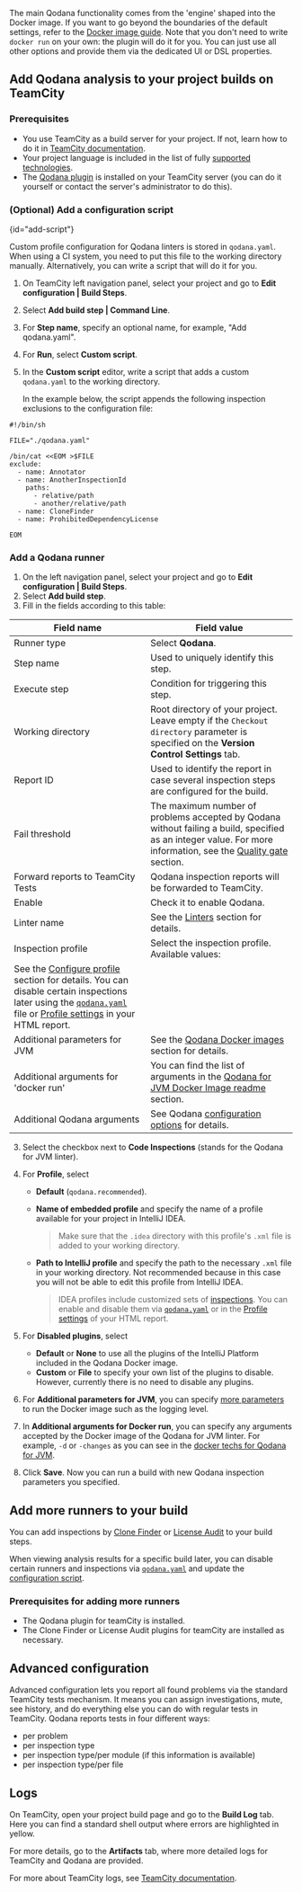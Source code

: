[//]: # (title: TeamCity plugin configuration)

The main Qodana functionality comes from the 'engine' shaped into the Docker image. If you want to go beyond the boundaries of the default settings, refer to the [Docker image guide](https://www.jetbrains.com/help/qodana/?qodana-jvm-docker-readme). Note that you don't need to write `docker run` on your own: the plugin will do it for you. You can just use all other options and provide them via the dedicated UI or DSL properties.

## Add Qodana analysis to your project builds on TeamCity

### Prerequisites

- You use TeamCity as a build server for your project. If not, learn how to do it in [TeamCity documentation](https://www.jetbrains.com/help/teamcity/teamcity-documentation.html).
- Your project language is included in the list of fully [supported technologies](https://www.jetbrains.com/help/qodana/supported-technologies.html).
- The [Qodana plugin](https://plugins.jetbrains.com/plugin/15498-qodana) is installed on your TeamCity server (you can do it yourself or contact the server's administrator to do this).


### (Optional) Add a configuration script
{id="add-script"}

Custom profile configuration for Qodana linters is stored in `qodana.yaml`. When using a CI system, you need to put this file to the working directory manually. Alternatively, you can write a script that will do it for you.

1. On TeamCity left navigation panel, select your project and go to **Edit configuration | Build Steps**.

2. Select **Add build step | Command Line**.

3. For **Step name**, specify an optional name, for example, "Add qodana.yaml".

4. For **Run**, select **Custom script**.

5. In the **Custom script** editor, write a script that adds a custom `qodana.yaml` to the working directory. 

   In the example below, the script appends the following inspection exclusions to the configuration file:

```shell
#!/bin/sh

FILE="./qodana.yaml"

/bin/cat <<EOM >$FILE
exclude:
  - name: Annotator
  - name: AnotherInspectionId
    paths:
      - relative/path
      - another/relative/path
  - name: CloneFinder
  - name: ProhibitedDependencyLicense
  
EOM  
```
   
[//]: # "OK?"  


### Add a Qodana runner

1. On the left navigation panel, select your project and go to **Edit configuration | Build Steps**.
2. Select **Add build step**.
3. Fill in the fields according to this table:

<!-- Additional arguments for 'docker run' - I need to supply the notation for this field. -->
<!-- Additional parameters for JVM - I need to supply the notation for this field. -->
<!-- Why to forward reports to TeamCity tests? -->
<!-- Execute step: what values are available and what they are used for. Needs to be reviewed once more -->
<!-- Working directory needs to be replaced for the Project directory -->
<!-- Inspection profile: -->

   | Field name | Field value |
   |--------------|------------|
   | Runner type | Select **Qodana**.|
   | Step name | Used to uniquely identify this step. |
   | Execute step | Condition for triggering this step. |
   | Working directory | Root directory of your project. Leave empty if the `Checkout directory` parameter is specified on the **Version Control Settings** tab. |
   | Report ID | Used to identify the report in case several inspection steps are configured for the build.  |
   | Fail threshold | The maximum number of problems accepted by Qodana without failing a build, specified as an integer value. For more information, see the [Quality gate](quality-gate.xml) section. |
   | Forward reports to TeamCity Tests | Qodana inspection reports will be forwarded to TeamCity.  |
   | Enable | Check it to enable Qodana. |
   | Linter name | See the [Linters](linters.md) section for details. |
   | Inspection profile | Select the inspection profile. Available values:
   See the [Configure profile](qodana-yaml.md) section for details. You can disable certain inspections later using the [`qodana.yaml`](https://www.jetbrains.com/help/qodana/qodana-yaml.html#exclude-paths) file or [Profile settings](https://www.jetbrains.com/help/qodana/ui-overview.html#Adjust+your+inspection+profile) in your HTML report. |
   | Additional parameters for JVM | See the [Qodana Docker images](docker-images.md) section for details. |
   | Additional arguments for 'docker run' | You can find the list of arguments in the [Qodana for JVM Docker Image readme](https://www.jetbrains.com/help/qodana/?qodana-jvm-docker-readme) section. |
   | Additional Qodana arguments | See Qodana [configuration options](qodana-jvm-docker-techs.xml#Configuration+options) for details. |

3. Select the checkbox next to **Code Inspections** (stands for the Qodana for JVM linter).

6. For **Profile**, select 
   - **Default** (`qodana.recommended`). 
   - **Name of embedded profile** and specify the name of a profile available for your project in IntelliJ IDEA.
     
     >Make sure that the `.idea` directory with this profile's `.xml` file is added to your working directory.
     
   - **Path to IntelliJ profile** and specify the path to the necessary `.xml` file in your working directory. Not recommended because in this case you will not be able to edit this profile from IntelliJ IDEA.
    
      >IDEA profiles include customized sets of [inspections](https://www.jetbrains.com/help/idea/code-inspection.html). You can enable and disable them via [`qodana.yaml`](https://www.jetbrains.com/help/qodana/qodana-yaml.html#exclude-paths) or in the [Profile settings](https://www.jetbrains.com/help/qodana/ui-overview.html#Adjust+your+inspection+profile) of your HTML report.
     

7. For **Disabled plugins**, select
   - **Default** or **None** to use all the plugins of the IntelliJ Platform included in the Qodana Docker image.
   - **Custom** or **File** to specify your own list of the plugins to disable. However, currently there is no need to disable any plugins.
     
8. For **Additional parameters for JVM**, you can specify [more parameters](https://www.jetbrains.com/help/qodana/?qodana-jvm-docker-techs) to run the Docker image such as the logging level.

9. In **Additional arguments for Docker run**, you can specify any arguments accepted by the Docker image of the Qodana for JVM linter. For example, `-d` or `-changes` as you can see in the [docker techs for Qodana for JVM](https://www.jetbrains.com/help/qodana/?qodana-jvm-docker-techs).

10. Click **Save**. Now you can run a build with new Qodana inspection parameters you specified.


## Add more runners to your build
You can add inspections by [Clone Finder](https://www.jetbrains.com/help/qodana/about-clone-finder.html) or [License Audit](https://www.jetbrains.com/help/qodana/about-license-audit.html) to your build steps.

When viewing analysis results for a specific build later, you can disable certain runners and inspections via [`qodana.yaml`](https://www.jetbrains.com/help/qodana/qodana-yaml.html) and update the [configuration script](#add-script).

[//]: # "correct?"


### Prerequisites for adding more runners

- The Qodana plugin for teamCity is installed.
- The Clone Finder or License Audit plugins for teamCity are installed as necessary.

## Advanced configuration

[//]: # "delete? supplement? ...todo: Failure Conditions based on Qodana metrics"

Advanced configuration lets you report all found problems via the standard TeamCity tests mechanism. It means
you can assign investigations, mute, see history, and do everything else you can do with regular tests in TeamCity. Qodana reports tests in four different ways:

- per problem
- per inspection type
- per inspection type/per module (if this information is available)
- per inspection type/per file

## Logs

On TeamCity, open your project build page and go to the **Build Log** tab. Here you can find a standard shell output where errors are highlighted in yellow.

For more details, go to the **Artifacts** tab, where more detailed logs for TeamCity and Qodana are provided.

For more about TeamCity logs, see [TeamCity documentation](https://www.jetbrains.com/help/teamcity/teamcity-documentation.html).